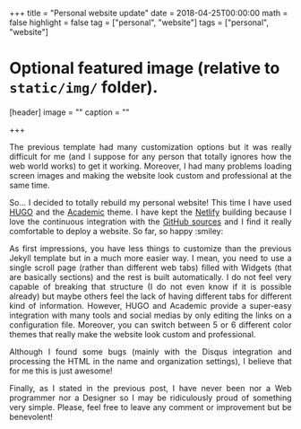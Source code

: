 +++
title = "Personal website update"
date = 2018-04-25T00:00:00
math = false
highlight = false
tag = ["personal", "website"]
tags = ["personal", "website"]

# Optional featured image (relative to `static/img/` folder).
[header]
image = ""
caption = ""

+++

<p align="justify">
The previous template had many customization options but it was really difficult for me (and I suppose for any person that totally ignores how the web world works) to get it working. Moreover, I had many problems loading screen images and making the website look custom and professional at the same time.
</p>

<p align="justify">
So... I decided to totally rebuild my personal website! This time I have used <a href="https://gohugo.io/" target="_blank">HUGO</a> and the <a href="https://themes.gohugo.io/theme/academic/" target="_blank">Academic</a> theme. I have kept the <a href="https://www.netlify.com/" target="_blank">Netlify</a> building because I love the continuous integration with the <a href="https://github.com/cristianrcv/personal-webpage" target="_blank">GitHub sources</a> and I find it really comfortable to deploy a website. So far, so happy :smiley:
</p>

<p align="justify">
As first impressions, you have less things to customize than the previous Jekyll template but in a much more easier way. I mean, you need to use a single scroll page (rather than different web tabs) filled with Widgets (that are basically sections) and the rest is built automatically. I do not feel very capable of breaking that structure (I do not even know if it is possible already) but maybe others feel the lack of having different tabs for different kind of information. However, HUGO and Academic provide a super-easy integration with many tools and social medias by only editing the links on a configuration file. Moreover, you can switch between 5 or 6 different color themes that really make the website look custom and professional. 
</p>

<p align="justify">
Although I found some bugs (mainly with the Disqus integration and processing the HTML in the name and organization settings), I believe that for me this is just awesome!
</p>

<p align="justify">
Finally, as I stated in the previous post, I have never been nor a Web programmer nor a Designer so I may be ridiculously proud of something very simple. Please, feel free to leave any comment or improvement but be benevolent! 
</p>

